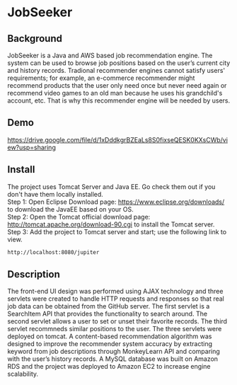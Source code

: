# JobSeeker
## Background
JobSeeker is a Java and AWS based job recommendation engine. The system can be used to browse job positions based on the user’s current city and history records. Tradional recommender engines cannot satisfy users' requirements; for example, an e-commerce recommender might recommend products that the user only need once but never need again or recommend video games to an old man because he uses his grandchild's account, etc. That is why this recommender engine will be needed by users. 
## Demo
https://drive.google.com/file/d/1xDddkgrBZEaLs8S0fixseQESK0KXsCWb/view?usp=sharing
## Install
The project uses Tomcat Server and Java EE. Go check them out if you don't have them locally installed.   
Step 1: Open Eclipse Download page: https://www.eclipse.org/downloads/ to download the JavaEE based on your OS.   
Step 2: Open the Tomcat official download page: http://tomcat.apache.org/download-90.cgi to install the Tomcat server.  
Step 3: Add the project to Tomcat server and start; use the following link to view.
```sh
http://localhost:8080/jupiter
```
## Description
The front-end UI design was performed using AJAX technology and three servlets were created to handle HTTP requests and responses so that real job data can be obtained from the GitHub server. The first servlet is a SearchItem API that provides the functionality to search around. The second servlet allows a user to set or unset their favorite records. The third servlet recommneds similar positions to the user. The three servlets were deployed on tomcat. A content-based recommendation algorithm was designed to improve the recommender system accuracy by extracting keyword from job descriptions through MonkeyLearn API and comparing with the user’s history records. A MySQL database was built on Amazon RDS and the project was deployed to Amazon EC2 to increase engine scalability.
